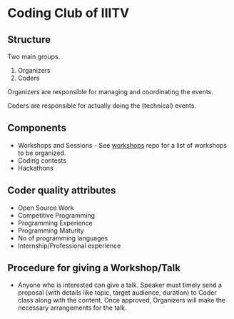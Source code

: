 # Coding Club of IIITV

## Structure

Two main groups. 

1. Organizers
2. Coders

Organizers are responsible for managing and coordinating the events.

Coders are responsible for actually doing the (technical) events.


## Components

* Workshops and Sessions - See [workshops](https://github.com/iiitv/workshops/) repo for a list of workshops to be organized.
* Coding contests
* Hackathons


## Coder quality attributes

* Open Source Work
* Competitive Programming
* Programming Experience
* Programming Maturity
* No of programming languages
* Internship/Professional experience


## Procedure for giving a Workshop/Talk

* Anyone who is interested can give a talk. Speaker must timely send a proposal (with details like topic, target audience, duration) to Coder class along with the content. Once approved, Organizers will make the necessary arrangements for the talk.

